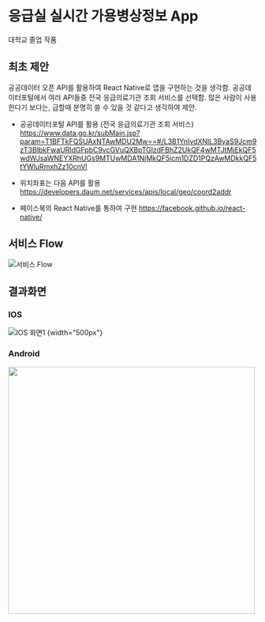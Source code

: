 # 응급실 실시간 가용병상정보 App

대학교 졸업 작품

## 최초 제안
공공데이터 오픈 API를 활용하여 React Native로 앱을 구현하는 것을 생각함.
공공데이터포털에서 여러 API들중 전국 응급의료기관 조회 서비스를 선택함.
많은 사람이 사용한다기 보다는, 급할때 분명히 쓸 수 있을 것 같다고 생각하여 제안.

- 공공데이터포털 API를 활용 (전국 응급의료기관 조회 서비스) 
https://www.data.go.kr/subMain.jsp?param=T1BFTkFQSUAxNTAwMDU2Mw==#/L3B1YnIvdXNlL3ByaS9Jcm9zT3BlbkFwaURldGFpbC9vcGVuQXBpTGlzdFBhZ2UkQF4wMTJtMjEkQF5wdWJsaWNEYXRhUGs9MTUwMDA1NjMkQF5icm1DZD1PQzAwMDkkQF5tYWluRmxhZz10cnVl 

- 위치좌표는 다음 API를 활용
https://developers.daum.net/services/apis/local/geo/coord2addr

- 페이스북의 React Native를 통하여 구현
https://facebook.github.io/react-native/ 

## 서비스 Flow
![서비스 Flow](http://wagunblog.com/wp/?attachment_id=2120)

## 결과화면

### IOS
![IOS 화면1](http://wagunblog.com/wp/?attachment_id=2120) {width="500px"}


### Android
<img src="http://wagunblog.com/wp/?attachment_id=2120" alt="" width="500px">
